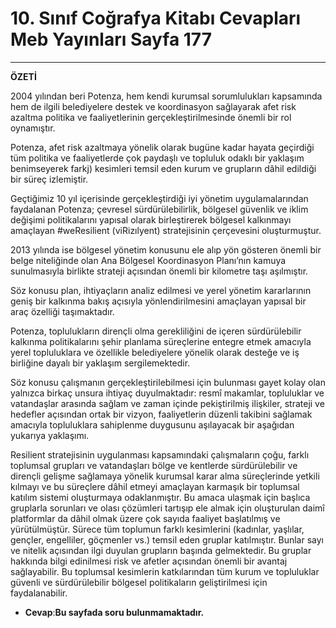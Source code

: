 # 10. Sınıf Coğrafya Kitabı Cevapları Meb Yayınları Sayfa 177

---

**ÖZETİ**

 2004 yılından beri Potenza, hem kendi kurumsal sorumlulukları kapsamında hem de ilgili belediyelere destek ve koordinasyon sağlayarak afet risk azaltma politika ve faaliyetlerinin gerçekleştirilmesinde önemli bir rol oynamıştır.

 Potenza, afet risk azaltmaya yönelik olarak bugüne kadar hayata geçirdiği tüm politika ve faaliyetlerde çok paydaşlı ve topluluk odaklı bir yaklaşım benimseyerek farkj) kesimleri temsil eden kurum ve grupların dâhil edildiği bir süreç izlemiştir.

 Geçtiğimiz 10 yıl içerisinde gerçekleştirdiği iyi yönetim uygulamalarından faydalanan Potenza; çevresel sürdürülebilirlik, bölgesel güvenlik ve iklim değişimi politikalarını yapısal olarak birleştirerek bölgesel kalkınmayı amaçlayan #weResilient (viRizılyent) stratejisinin çerçevesini oluşturmuştur.

 2013 yılında ise bölgesel yönetim konusunu ele alıp yön gösteren önemli bir belge niteliğinde olan Ana Bölgesel Koordinasyon Planı’nın kamuya sunulmasıyla birlikte strateji açısından önemli bir kilometre taşı aşılmıştır.

 Söz konusu plan, ihtiyaçların analiz edilmesi ve yerel yönetim kararlarının geniş bir kalkınma bakış açısıyla yönlendirilmesini amaçlayan yapısal bir araç özelliği taşımaktadır.

 Potenza, toplulukların dirençli olma gerekliliğini de içeren sürdürülebilir kalkınma politikalarını şehir planlama süreçlerine entegre etmek amacıyla yerel topluluklara ve özellikle belediyelere yönelik olarak desteğe ve iş birliğine dayalı bir yaklaşım sergilemektedir.

Söz konusu çalışmanın gerçekleştirilebilmesi için bulunması gayet kolay olan yalnızca birkaç unsura ihtiyaç duyulmaktadır: resmî makamlar, topluluklar ve vatandaşlar arasında sağlam ve zaman içinde pekiştirilmiş ilişkiler, strateji ve hedefler açısından ortak bir vizyon, faaliyetlerin düzenli takibini sağlamak amacıyla topluluklara sahiplenme duygusunu aşılayacak bir aşağıdan yukarıya yaklaşımı.

Resilient stratejisinin uygulanması kapsamındaki çalışmaların çoğu, farklı toplumsal grupları ve vatandaşları bölge ve kentlerde sürdürülebilir ve dirençli gelişme sağlamaya yönelik kurumsal karar alma süreçlerinde yetkili kılmayı ve bu süreçlere dâhil etmeyi amaçlayan karmaşık bir toplumsal katılım sistemi oluşturmaya odaklanmıştır. Bu amaca ulaşmak için başlıca gruplarla sorunları ve olası çözümleri tartışıp ele almak için oluşturulan daimî platformlar da dâhil olmak üzere çok sayıda faaliyet başlatılmış ve yürütülmüştür. Sürece tüm toplumun farklı kesimlerini (kadınlar, yaşlılar, gençler, engelliler, göçmenler vs.) temsil eden gruplar katılmıştır. Bunlar sayı ve nitelik açısından ilgi duyulan grupların başında gelmektedir. Bu gruplar hakkında bilgi edinilmesi risk ve afetler açısından önemli bir avantaj sağlayabilir. Bu toplumsal kesimlerin katkılarından tüm kurum ve topluluklar güvenli ve sürdürülebilir bölgesel politikaların geliştirilmesi için faydalanabilir.

-   **Cevap**:**Bu sayfada soru bulunmamaktadır.**